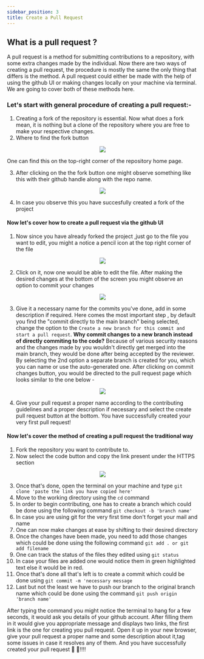 ```yaml
---
sidebar_position: 3
title: Create a Pull Request
---
```


## What is a pull request ?
 
A pull request is a method for submitting contributions to a repository, with some extra changes made by the individual. 
Now there are two ways of creating a pull request, the procedure is mostly the same the only thing that differs is the method. A pull request could either be made with the help of using the github UI or making changes locally on your machine via terminal.
We are going to cover both of these methods here.

### Let's start with general procedure of creating a pull request:-
1) Creating a fork of the repository is essential. Now what does a fork mean, it is nothing but a clone of the repository where you are free to make your respective changes. 
2) Where to find the fork button

<div align='center'>
 
<img src="https://user-images.githubusercontent.com/75060398/172175467-0be75024-3e74-42a1-837d-b3e9c1b5f995.png"></img>
 
</div>

One can find this on the top-right corner of the repository home page.

3) After clicking on the the fork button one might observe something like this with their github handle along with the repo name.

<div align='center'>
  
<img src="https://user-images.githubusercontent.com/75060398/172176326-f4760b41-910a-409d-bf8b-90cc82e6b7fe.png"></img>

</div>

4) In case you observe this you have succesfully created a fork of the project

#### Now let's cover how to create a pull request via the github UI

1) Now since you have already forked the project ,just go to the file you want to edit, you might a notice a pencil icon at the top right corner of the file

<div align='center'>
 
<img src="https://user-images.githubusercontent.com/75060398/172180663-0fdfe56d-02d9-422c-9528-6f2c74302eb5.png"></img>

</div>

2) Click on it, now one would be able to edit the file. After making the desired changes at the bottom of the screen you might observe an option to commit your changes

<div align='center'>
 
<img src="https://user-images.githubusercontent.com/75060398/172181128-305dfde6-2c58-419f-b0a1-6ccc60fd9863.png"></img>

</div>


3) Give it a necessary name for the commits you've done, add in some description if required. Here comes the most important step , by default you find the "commit directly to the main branch" being selected, change the option to the `Create a new branch for this commit and start a pull request`. 
**Why commit changes to a new branch instead of directly commiting to the code?**
Because of various security reasons and the changes made by you wouldn't directly get merged into the main branch, they would be done after being accepted by the reviewer.
By selecting the 2nd option a separate branch is created for you, which you can name or use the auto-generated one. After clicking on commit changes button, you would be directed to the pull request page which looks similar to the one below -

<div align='center'>
 
<img src="https://user-images.githubusercontent.com/75060398/172183076-1dafe09d-6196-42b4-8557-adffcdf88e65.png"></img>

</div>

4) Give your pull request a proper name according to the contributing guidelines and a proper description if necessary and select the create pull request button at the bottom. You have successfully created your very first pull request!


#### Now let's cover the method of creating a pull request the traditional way
1) Fork the repository you want to contribute to.
2) Now select the code button and copy the link present under the HTTPS section


<div align='center'>
 
<img src="https://user-images.githubusercontent.com/75060398/172184258-3e6f0b18-20ea-4ada-b8d9-da82cf07affa.png"></img>

</div> 

3) Once that's done, open the terminal on your machine and type `git clone 'paste the link you have copied here'`
4) Move to the working directory using the `cd` command 
5) In order to begin contributing, one has to create a branch which could be done using the following command `git checkout -b 'branch name' `
6) In case you are using git for the very first time don't forget your mail and name
7) One can now make changes at ease by shifting to their desired directory 
8) Once the changes have been made, you need to add those changes which could be done using the following command `git add . or git add filename`
9) One can track the status of the files they edited using `git status`
10) In case your files are added one would notice them in green highlighted text else it would be in red.
11) Once that's done all that's left is to create a commit which could be done using `git commit -m 'necessary message`
12) Last but not the least we have to push our branch to the original branch name which could be done using the command `git push origin 'branch name'`

After typing the command you might notice the terminal to hang for a few seconds, it would ask you details of your github account.
After filling them in it would give you appropriate message and displays two links, the first link is the one for creating you pull request.
Open it up in your new browser, give your pull request a proper name and some description about it,tag some issues in case it resolves any of them.
And you have successfully created your pull request 🥳 🥳!!!!
